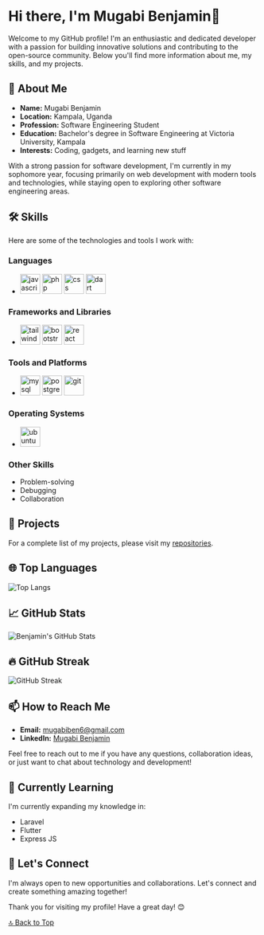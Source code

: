 # Hi there, I'm Mugabi Benjamin👋

Welcome to my GitHub profile! I'm an enthusiastic and dedicated developer with a passion for building innovative solutions and contributing to the open-source community. Below you'll find more information about me, my skills, and my projects.

## 🚀 About Me

- **Name:** Mugabi Benjamin
- **Location:** Kampala, Uganda
- **Profession:** Software Engineering Student
- **Education:** Bachelor's degree in Software Engineering at Victoria University, Kampala
- **Interests:** Coding, gadgets, and learning new stuff

With a strong passion for software development, I'm currently in my sophomore year, focusing primarily on web development with modern tools and technologies, while staying open to exploring other software engineering areas.

## 🛠️ Skills

Here are some of the technologies and tools I work with:

### Languages

- <img src="https://cdn.jsdelivr.net/gh/devicons/devicon/icons/javascript/javascript-original.svg" width="40" height="40" alt="javascript" />
  <img src="https://cdn.jsdelivr.net/gh/devicons/devicon/icons/php/php-original.svg" width="40" height="40" alt="php" />
  <img src="https://cdn.jsdelivr.net/gh/devicons/devicon/icons/css3/css3-original.svg" width="40" height="40" alt="css" />
  <img src="https://cdn.jsdelivr.net/gh/devicons/devicon/icons/dart/dart-original.svg" width="40" height="40" alt="dart" />

### Frameworks and Libraries

- <img src="https://upload.wikimedia.org/wikipedia/commons/d/d5/Tailwind_CSS_Logo.svg" width="40" height="40" alt="tailwind" />
  <img src="https://cdn.jsdelivr.net/gh/devicons/devicon/icons/bootstrap/bootstrap-original.svg" width="40" height="40" alt="bootstrap" />
  <img src="https://cdn.jsdelivr.net/gh/devicons/devicon/icons/react/react-original.svg" width="40" height="40" alt="react" />

### Tools and Platforms

- <img src="https://cdn.jsdelivr.net/gh/devicons/devicon/icons/mysql/mysql-original.svg" width="40" height="40" alt="mysql" />
  <img src="https://cdn.jsdelivr.net/gh/devicons/devicon/icons/postgresql/postgresql-original.svg" width="40" height="40"  alt="postgresql" />
  <img src="https://cdn.jsdelivr.net/gh/devicons/devicon/icons/git/git-original.svg" width="40" height="40" alt="git" />

### Operating Systems

- <img src="https://cdn.jsdelivr.net/gh/devicons/devicon/icons/ubuntu/ubuntu-original.svg" width="40" height="40" alt="ubuntu" />

### Other Skills

- Problem-solving
- Debugging
- Collaboration

## 🔭 Projects

For a complete list of my projects, please visit my [repositories](https://github.com/mugabiBenjamin?tab=repositories).

## 🌐 Top Languages

![Top Langs](https://github-readme-stats.vercel.app/api/top-langs/?username=mugabiBenjamin&layout=compact&theme=dark)

## 📈 GitHub Stats

![Benjamin's GitHub Stats](https://github-readme-stats.vercel.app/api?username=mugabiBenjamin&show_icons=true&theme=dark)

## 🔥 GitHub Streak

![GitHub Streak](https://github-readme-streak-stats.herokuapp.com/?user=mugabiBenjamin&theme=dark)

## 📫 How to Reach Me

- **Email:** <mugabiben6@gmail.com>
- **LinkedIn:** [Mugabi Benjamin](https://www.linkedin.com/in/mugabi-benjamin-156603224/)

Feel free to reach out to me if you have any questions, collaboration ideas, or just want to chat about technology and development!

## 🌱 Currently Learning

I'm currently expanding my knowledge in:

- Laravel
- Flutter
- Express JS

## 💬 Let's Connect

I'm always open to new opportunities and collaborations. Let's connect and create something amazing together!

Thank you for visiting my profile! Have a great day! 😊

[🔝 Back to Top](#hi-there-im-mugabi-benjamin)
